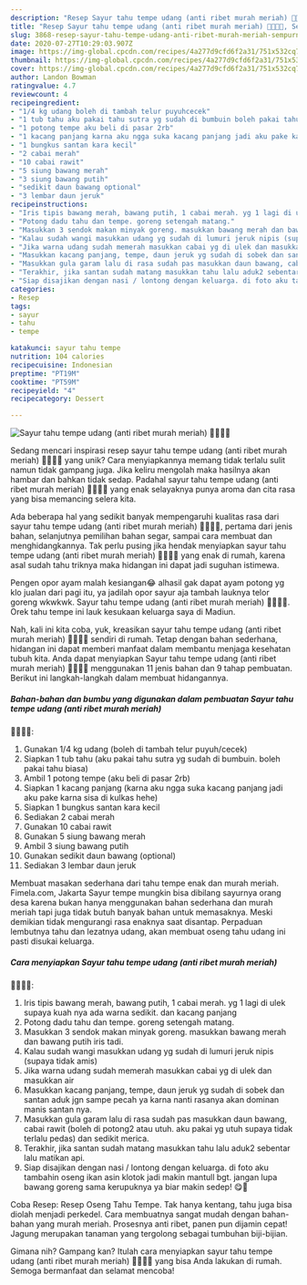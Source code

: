 ```yaml
---
description: "Resep Sayur tahu tempe udang (anti ribet murah meriah) 🤤🤤🤤🥰, Sempurna"
title: "Resep Sayur tahu tempe udang (anti ribet murah meriah) 🤤🤤🤤🥰, Sempurna"
slug: 3868-resep-sayur-tahu-tempe-udang-anti-ribet-murah-meriah-sempurna
date: 2020-07-27T10:29:03.907Z
image: https://img-global.cpcdn.com/recipes/4a277d9cfd6f2a31/751x532cq70/sayur-tahu-tempe-udang-anti-ribet-murah-meriah-🤤🤤🤤🥰-foto-resep-utama.jpg
thumbnail: https://img-global.cpcdn.com/recipes/4a277d9cfd6f2a31/751x532cq70/sayur-tahu-tempe-udang-anti-ribet-murah-meriah-🤤🤤🤤🥰-foto-resep-utama.jpg
cover: https://img-global.cpcdn.com/recipes/4a277d9cfd6f2a31/751x532cq70/sayur-tahu-tempe-udang-anti-ribet-murah-meriah-🤤🤤🤤🥰-foto-resep-utama.jpg
author: Landon Bowman
ratingvalue: 4.7
reviewcount: 4
recipeingredient:
- "1/4 kg udang boleh di tambah telur puyuhcecek"
- "1 tub tahu aku pakai tahu sutra yg sudah di bumbuin boleh pakai tahu biasa"
- "1 potong tempe aku beli di pasar 2rb"
- "1 kacang panjang karna aku ngga suka kacang panjang jadi aku pake karna sisa di kulkas hehe"
- "1 bungkus santan kara kecil"
- "2 cabai merah"
- "10 cabai rawit"
- "5 siung bawang merah"
- "3 siung bawang putih"
- "sedikit daun bawang optional"
- "3 lembar daun jeruk"
recipeinstructions:
- "Iris tipis bawang merah, bawang putih, 1 cabai merah. yg 1 lagi di ulek supaya kuah nya ada warna sedikit. dan kacang panjang"
- "Potong dadu tahu dan tempe. goreng setengah matang."
- "Masukkan 3 sendok makan minyak goreng. masukkan bawang merah dan bawang putih iris tadi."
- "Kalau sudah wangi masukkan udang yg sudah di lumuri jeruk nipis (supaya tidak amis)"
- "Jika warna udang sudah memerah masukkan cabai yg di ulek dan masukkan air"
- "Masukkan kacang panjang, tempe, daun jeruk yg sudah di sobek dan santan aduk jgn sampe pecah ya karna nanti rasanya akan dominan manis santan nya."
- "Masukkan gula garam lalu di rasa sudah pas masukkan daun bawang, cabai rawit (boleh di potong2 atau utuh. aku pakai yg utuh supaya tidak terlalu pedas) dan sedikit merica."
- "Terakhir, jika santan sudah matang masukkan tahu lalu aduk2 sebentar lalu matikan api."
- "Siap disajikan dengan nasi / lontong dengan keluarga. di foto aku tambahin oseng ikan asin klotok jadi makin mantull bgt. jangan lupa bawang goreng sama kerupuknya ya biar makin sedep! 😋🤤"
categories:
- Resep
tags:
- sayur
- tahu
- tempe

katakunci: sayur tahu tempe 
nutrition: 104 calories
recipecuisine: Indonesian
preptime: "PT19M"
cooktime: "PT59M"
recipeyield: "4"
recipecategory: Dessert

---
```



![Sayur tahu tempe udang (anti ribet murah meriah)
🤤🤤🤤🥰](https://img-global.cpcdn.com/recipes/4a277d9cfd6f2a31/751x532cq70/sayur-tahu-tempe-udang-anti-ribet-murah-meriah-🤤🤤🤤🥰-foto-resep-utama.jpg)

Sedang mencari inspirasi resep sayur tahu tempe udang (anti ribet murah meriah)
🤤🤤🤤🥰 yang unik? Cara menyiapkannya memang tidak terlalu sulit namun tidak gampang juga. Jika keliru mengolah maka hasilnya akan hambar dan bahkan tidak sedap. Padahal sayur tahu tempe udang (anti ribet murah meriah)
🤤🤤🤤🥰 yang enak selayaknya punya aroma dan cita rasa yang bisa memancing selera kita.

Ada beberapa hal yang sedikit banyak mempengaruhi kualitas rasa dari sayur tahu tempe udang (anti ribet murah meriah)
🤤🤤🤤🥰, pertama dari jenis bahan, selanjutnya pemilihan bahan segar, sampai cara membuat dan menghidangkannya. Tak perlu pusing jika hendak menyiapkan sayur tahu tempe udang (anti ribet murah meriah)
🤤🤤🤤🥰 yang enak di rumah, karena asal sudah tahu triknya maka hidangan ini dapat jadi suguhan istimewa.

Pengen opor ayam malah kesiangan😂 alhasil gak dapat ayam potong yg klo jualan dari pagi itu, ya jadilah opor sayur aja tambah lauknya telor goreng wkwkwk. Sayur tahu tempe udang (anti ribet murah meriah) 🤤🤤🤤🥰. Orek tahu tempe ini lauk kesukaan keluarga saya di Madiun.


Nah, kali ini kita coba, yuk, kreasikan sayur tahu tempe udang (anti ribet murah meriah)
🤤🤤🤤🥰 sendiri di rumah. Tetap dengan bahan sederhana, hidangan ini dapat memberi manfaat dalam membantu menjaga kesehatan tubuh kita. Anda dapat menyiapkan Sayur tahu tempe udang (anti ribet murah meriah)
🤤🤤🤤🥰 menggunakan 11 jenis bahan dan 9 tahap pembuatan. Berikut ini langkah-langkah dalam membuat hidangannya.

<!--inarticleads1-->

##### Bahan-bahan dan bumbu yang digunakan dalam pembuatan Sayur tahu tempe udang (anti ribet murah meriah)
🤤🤤🤤🥰:

1. Gunakan 1/4 kg udang (boleh di tambah telur puyuh/cecek)
1. Siapkan 1 tub tahu (aku pakai tahu sutra yg sudah di bumbuin. boleh pakai tahu biasa)
1. Ambil 1 potong tempe (aku beli di pasar 2rb)
1. Siapkan 1 kacang panjang (karna aku ngga suka kacang panjang jadi aku pake karna sisa di kulkas hehe)
1. Siapkan 1 bungkus santan kara kecil
1. Sediakan 2 cabai merah
1. Gunakan 10 cabai rawit
1. Gunakan 5 siung bawang merah
1. Ambil 3 siung bawang putih
1. Gunakan sedikit daun bawang (optional)
1. Sediakan 3 lembar daun jeruk


Membuat masakan sederhana dari tahu tempe enak dan murah meriah. Fimela.com, Jakarta Sayur tempe mungkin bisa dibilang sayurnya orang desa karena bukan hanya menggunakan bahan sederhana dan murah meriah tapi juga tidak butuh banyak bahan untuk memasaknya. Meski demikian tidak mengurangi rasa enaknya saat disantap. Perpaduan lembutnya tahu dan lezatnya udang, akan membuat oseng tahu udang ini pasti disukai keluarga. 

<!--inarticleads2-->

##### Cara menyiapkan Sayur tahu tempe udang (anti ribet murah meriah)
🤤🤤🤤🥰:

1. Iris tipis bawang merah, bawang putih, 1 cabai merah. yg 1 lagi di ulek supaya kuah nya ada warna sedikit. dan kacang panjang
1. Potong dadu tahu dan tempe. goreng setengah matang.
1. Masukkan 3 sendok makan minyak goreng. masukkan bawang merah dan bawang putih iris tadi.
1. Kalau sudah wangi masukkan udang yg sudah di lumuri jeruk nipis (supaya tidak amis)
1. Jika warna udang sudah memerah masukkan cabai yg di ulek dan masukkan air
1. Masukkan kacang panjang, tempe, daun jeruk yg sudah di sobek dan santan aduk jgn sampe pecah ya karna nanti rasanya akan dominan manis santan nya.
1. Masukkan gula garam lalu di rasa sudah pas masukkan daun bawang, cabai rawit (boleh di potong2 atau utuh. aku pakai yg utuh supaya tidak terlalu pedas) dan sedikit merica.
1. Terakhir, jika santan sudah matang masukkan tahu lalu aduk2 sebentar lalu matikan api.
1. Siap disajikan dengan nasi / lontong dengan keluarga. di foto aku tambahin oseng ikan asin klotok jadi makin mantull bgt. jangan lupa bawang goreng sama kerupuknya ya biar makin sedep! 😋🤤


Coba Resep: Resep Oseng Tahu Tempe. Tak hanya kentang, tahu juga bisa diolah menjadi perkedel. Cara membuatnya sangat mudah dengan bahan-bahan yang murah meriah. Prosesnya anti ribet, panen pun dijamin cepat! Jagung merupakan tanaman yang tergolong sebagai tumbuhan biji-bijian. 

Gimana nih? Gampang kan? Itulah cara menyiapkan sayur tahu tempe udang (anti ribet murah meriah)
🤤🤤🤤🥰 yang bisa Anda lakukan di rumah. Semoga bermanfaat dan selamat mencoba!
